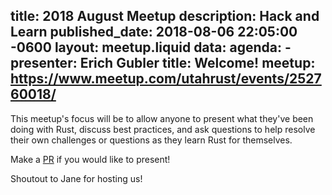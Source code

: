 title: 2018 August Meetup
description: Hack and Learn
published_date: 2018-08-06 22:05:00 -0600
layout: meetup.liquid
data:
  agenda:
    - presenter: Erich Gubler
      title: Welcome!
  meetup: https://www.meetup.com/utahrust/events/252760018/
---

This meetup's focus will be to allow anyone to present what they've been doing with Rust, discuss best practices, and ask questions to help resolve their own challenges or questions as they learn Rust for themselves.

Make a
[PR](https://github.com/utah-rust/utah-rust.github.io/edit/source/events/2018-08-09-meetup-3-hack-and-learn.md)
if you would like to present!

Shoutout to Jane for hosting us!
